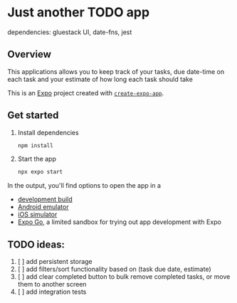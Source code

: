 # Just another TODO app

dependencies: gluestack UI, date-fns, jest

## Overview
This applications allows you to keep track of your tasks, due date-time on each task and your estimate of how long each task should take

This is an [Expo](https://expo.dev) project created with [`create-expo-app`](https://www.npmjs.com/package/create-expo-app).

## Get started

1. Install dependencies

   ```bash
   npm install
   ```

2. Start the app

   ```bash
   npx expo start
   ```

In the output, you'll find options to open the app in a

- [development build](https://docs.expo.dev/develop/development-builds/introduction/)
- [Android emulator](https://docs.expo.dev/workflow/android-studio-emulator/)
- [iOS simulator](https://docs.expo.dev/workflow/ios-simulator/)
- [Expo Go](https://expo.dev/go), a limited sandbox for trying out app development with Expo


## TODO ideas:
1. [ ] add persistent storage
2. [ ] add filters/sort functionality based on (task due date, estimate)
3. [ ] add clear completed button to bulk remove completed tasks, or move them to another screen
4. [ ] add integration tests
